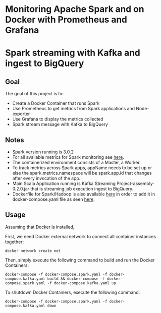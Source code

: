 # Monitoring Apache Spark and on Docker with Prometheus and Grafana

# Spark streaming with Kafka and ingest to BigQuery

## Goal

The goal of this project is to:

-   Create a Docker Container that runs Spark
-   Use Prometheus to get metrics from Spark applications and Node-exporter
-   Use Grafana to display the metrics collected
-   Spark stream message with Kafka to BigQuery

## Notes

-   Spark version running is 3.0.2
-   For all available metrics for Spark monitoring see [here](https://spark.apache.org/docs/2.2.0/monitoring.html#metrics).
-   The containerized environment consists of a Master, a Worker.
-   To track metrics across Spark apps, appName needs to be set up or else the spark.metrics.namespace will be spark.app.id that changes after every invocation of the app.
-   Main Scala Application running is Kafka Streaming Project-assembly-0.2.0.jar that is streaming job execution ingest to BigQuery.
-   Dockerfile for Spark/Hadoop is also available [here](https://hub.docker.com/repository/docker/nikoshet/spark-hadoop/general) in order to add it in docker-compose.yaml file as seen [here](https://github.com/nikoshet/monitoring-spark-on-docker/blob/820dee01d771e8cf6ec3a7b27ede8aa0eeef2214/docker-compose.yaml#L54).

## Usage

Assuming that Docker is installed,

First, we need Docker external network to connect all container instances together:

```
docker network create net
```

Then, simply execute the following command to build and run the Docker Containers:

```
docker-compose -f docker-compose.spark.yaml -f docker-compose.kafka.yaml build && docker-compose -f docker-compose.spark.yaml -f docker-compose.kafka.yaml up
```

To shutdown Docker Containers, execute the following command:

```
docker-compose -f docker-compose.spark.yaml -f docker-compose.kafka.yaml down
```
